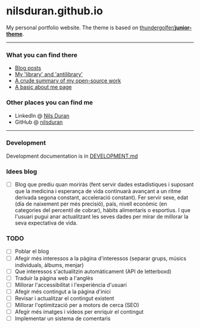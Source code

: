# nilsduran.github.io

My personal portfolio website. The theme is based on [thundergolfer/**junior-theme**](https://github.com/thundergolfer/junior-theme).

----

### What you can find there

* [Blog posts](https://nilsduran.github.io/)
* [My 'library' and 'antilibrary'](https://nilsduran.github.io/library)
* [A crude summary of my open-source work](https://nilsduran.github.io/projects/)
* [A basic about me page](https://nilsduran.github.io/about/)

### Other places you can find me

* LinkedIn @ [Nils Duran](https://www.linkedin.com/in/nils-duran2004/)
* GitHub @ [nilsduran](https://github.com/nilsduran)

----

### Development

Development documentation is in [DEVELOPMENT.md](DEVELOPMENT.md)

### Idees blog
- [ ] Blog que prediu quan moriràs (fent servir dades estadístiques i suposant que la medicina i esperança de vida continuarà avançant a un ritme derivada segona constant, acceleració constant). Fer servir sexe, edat (dia de naixement per més precisió), país, nivell econòmic (en categories del percentil de cobrar), hàbits alimentaris o esportius. I que l'usuari pugui anar actualitzant les seves dades per mirar de millorar la seva expectativa de vida.

### TODO
- [ ] Poblar el blog
- [ ] Afegir més interessos a la pàgina d'interessos (separar grups, músics individuals, àlbums, menjar)
- [ ] Que interessos s'actualitzin automàticament (API de letterboxd)
- [ ] Traduir la pàgina web a l'anglès
- [ ] Millorar l'accessibilitat i l'experiència d'usuari
- [ ] Afegir més contingut a la pàgina d'inici
- [ ] Revisar i actualitzar el contingut existent
- [ ] Millorar l'optimització per a motors de cerca (SEO)
- [ ] Afegir més imatges i vídeos per enriquir el contingut
- [ ] Implementar un sistema de comentaris